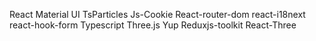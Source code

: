 React
Material UI
TsParticles
Js-Cookie
React-router-dom
react-i18next
react-hook-form
Typescript
Three.js
Yup
Reduxjs-toolkit
React-Three
